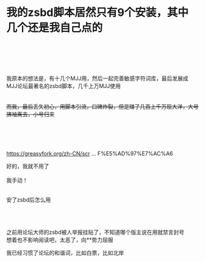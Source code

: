 # 我的zsbd脚本居然只有9个安装，其中几个还是我自己点的


<img id="aimg_Urxbx" onclick="zoom(this, this.src, 0, 0, 0)" class="zoom" src="https://developer-forum-online.cdn.bcebos.com/5f1f6781-2a20-4c30-8c9f-ae98ecb63fa7.png" onmouseover="img_onmouseoverfunc(this)" onload="thumbImg(this)" border="0" alt="" /><br />
<br />
<br />
<img src="static/image/smiley/yct/022.gif" smilieid="42" border="0" alt="" /> <img src="static/image/smiley/yct/022.gif" smilieid="42" border="0" alt="" /> <img src="static/image/smiley/yct/022.gif" smilieid="42" border="0" alt="" /> <br />
<br />
<br />
我原本的想法是，有十几个MJJ用，然后一起完善敏感字符词库，最后发展成MJJ论坛最著名的zsbd脚本，几千上万MJJ使用<br />
<br />
<br />
<strike>而我，最后丢失初心，用脚本引流，口碑炸裂，但是赚了几百上千万现大洋，大号拂袖离去，小号归来</strike><br />
<br />
<br />
<img src="static/image/smiley/yct/011.gif" smilieid="33" border="0" alt="" /> <img src="static/image/smiley/yct/011.gif" smilieid="33" border="0" alt="" /> <img src="static/image/smiley/yct/011.gif" smilieid="33" border="0" alt="" /> <br />
<br />
<br />
<a href="https://greasyfork.org/zh-CN/scripts/411889-hostloc-zsbd-%E6%9B%BF%E6%8D%A2%E6%95%8F%E6%84%9F%E5%AD%97%E7%AC%A6" target="_blank">https://greasyfork.org/zh-CN/scr ... F%E5%AD%97%E7%AC%A6</a>

好的，我就不用了<br />
<br />
我手动！<br />
<br />
<img src="static/image/smiley/default/lol.gif" smilieid="12" border="0" alt="" /><img src="static/image/smiley/default/lol.gif" smilieid="12" border="0" alt="" /><img src="static/image/smiley/default/lol.gif" smilieid="12" border="0" alt="" />

安了zsbd后怎么用<br />
<br />
<br />
​​​​​​​

之前用论坛大师的zsbd被人举报挂贴了，不知道哪个版主说在用就禁言封号<br />
想着也不影响阅读吧，太恶了，向**势力屈服

我已经习惯了论坛的和谐词，比如白票，比如北岸<img src="static/image/smiley/default/lol.gif" smilieid="12" border="0" alt="" />
